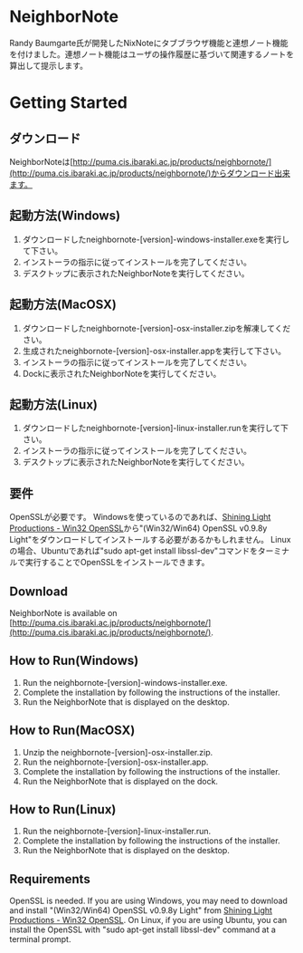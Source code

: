 NeighborNote
============

Randy Baumgarte氏が開発したNixNoteにタブブラウザ機能と連想ノート機能を付けました。連想ノート機能はユーザの操作履歴に基づいて関連するノートを算出して提示します。

Getting Started
============

ダウンロード
------------
NeighborNoteは[http://puma.cis.ibaraki.ac.jp/products/neighbornote/](http://puma.cis.ibaraki.ac.jp/products/neighbornote/)からダウンロード出来ます。

起動方法(Windows)
------------
1. ダウンロードしたneighbornote-[version]-windows-installer.exeを実行して下さい。
2. インストーラの指示に従ってインストールを完了してください。
3. デスクトップに表示されたNeighborNoteを実行してください。

起動方法(MacOSX)
------------
1. ダウンロードしたneighbornote-[version]-osx-installer.zipを解凍してください。
2. 生成されたneighbornote-[version]-osx-installer.appを実行して下さい。
3. インストーラの指示に従ってインストールを完了してください。
4. Dockに表示されたNeighborNoteを実行してください。

起動方法(Linux)
------------
1. ダウンロードしたneighbornote-[version]-linux-installer.runを実行して下さい。
2. インストーラの指示に従ってインストールを完了してください。
3. デスクトップに表示されたNeighborNoteを実行してください。


要件
------------
OpenSSLが必要です。
Windowsを使っているのであれば、[Shining Light Productions - Win32 OpenSSL](http://slproweb.com/products/Win32OpenSSL.html)から"(Win32/Win64) OpenSSL v0.9.8y Light"をダウンロードしてインストールする必要があるかもしれません。
Linuxの場合、Ubuntuであれば"sudo apt-get install libssl-dev"コマンドをターミナルで実行することでOpenSSLをインストールできます。

Download
------------
NeighborNote is available on [http://puma.cis.ibaraki.ac.jp/products/neighbornote/](http://puma.cis.ibaraki.ac.jp/products/neighbornote/).

How to Run(Windows)
------------
1. Run the neighbornote-[version]-windows-installer.exe.
2. Complete the installation by following the instructions of the installer.
3. Run the NeighborNote that is displayed on the desktop.

How to Run(MacOSX)
------------
1. Unzip the neighbornote-[version]-osx-installer.zip.
2. Run the neighbornote-[version]-osx-installer.app.
3. Complete the installation by following the instructions of the installer.
4. Run the NeighborNote that is displayed on the dock.

How to Run(Linux)
------------
1. Run the neighbornote-[version]-linux-installer.run.
2. Complete the installation by following the instructions of the installer.
3. Run the NeighborNote that is displayed on the desktop.

Requirements
------------
OpenSSL is needed.
If you are using Windows, you may need to download and install "(Win32/Win64) OpenSSL v0.9.8y Light" from [Shining Light Productions - Win32 OpenSSL](http://slproweb.com/products/Win32OpenSSL.html).
On Linux, if you are using Ubuntu, you can install the OpenSSL with "sudo apt-get install libssl-dev" command at a terminal prompt.
